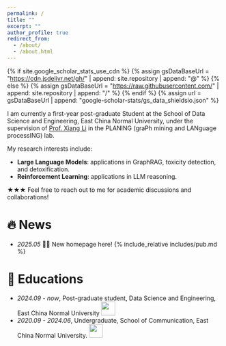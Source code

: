 ```yaml
---
permalink: /
title: ""
excerpt: ""
author_profile: true
redirect_from: 
  - /about/
  - /about.html
---
```


{% if site.google_scholar_stats_use_cdn %}
{% assign gsDataBaseUrl = "https://cdn.jsdelivr.net/gh/" | append: site.repository | append: "@" %}
{% else %}
{% assign gsDataBaseUrl = "https://raw.githubusercontent.com/" | append: site.repository | append: "/" %}
{% endif %}
{% assign url = gsDataBaseUrl | append: "google-scholar-stats/gs_data_shieldsio.json" %}

<span class='anchor' id='about-me'></span>

I am currently a first-year post-graduate Student at the School of Data Science and Engineering, East China Normal University, under the supervision of [Prof. Xiang Li](https://lixiang3776.github.io/) in the PLANING (graPh mining and LANguage processING) lab.

My research interests include:
- **Large Language Models**: applications in GraphRAG, toxicity detection, and detoxification.
- **Reinforcement Learning**: applications in LLM reasoning.

★★★ Feel free to reach out to me for academic discussions and collaborations!

<span class='anchor' id='publications'></span>

# 🔥 News
- *2025.05* 🥂🥂 New homepage here!
{% include_relative includes/pub.md %}

# 📖 Educations
- *2024.09 - now*, Post-graduate student, Data Science and Engineering, East China Normal University  <img src='./images/logos/ecnu.png' style='width: 2.3em;'>
- *2020.09 - 2024.06*, Undergraduate, School of Communication, East China Normal University.  <img src='./images/logos/ecnu.png' style='width: 2.3em;'>


<!-- # 💬 Invited Talks
- *2021.06*, Lorem ipsum dolor sit amet, consectetur adipiscing elit. Vivamus ornare aliquet ipsum, ac tempus justo dapibus sit amet. 
- *2021.03*, Lorem ipsum dolor sit amet, consectetur adipiscing elit. Vivamus ornare aliquet ipsum, ac tempus justo dapibus sit amet.  \| [\[video\]](https://github.com/) -->


<!-- # 💻 Internships -->
<!-- - *2023.11 - now* NLP Research Intern, NLP Group, Shanghai AI Laboratory <img src='./images/logos/shailab-logo.svg' style='width: 1.90em;'>, Shanghai, China. -->
